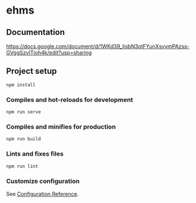 # ehms

## Documentation
https://docs.google.com/document/d/1WKd39_IjsbN3otFYunXsvvmPAzss-GVggSzvITioh4k/edit?usp=sharing

## Project setup
```
npm install
```

### Compiles and hot-reloads for development
```
npm run serve
```

### Compiles and minifies for production
```
npm run build
```

### Lints and fixes files
```
npm run lint
```

### Customize configuration
See [Configuration Reference](https://cli.vuejs.org/config/).
